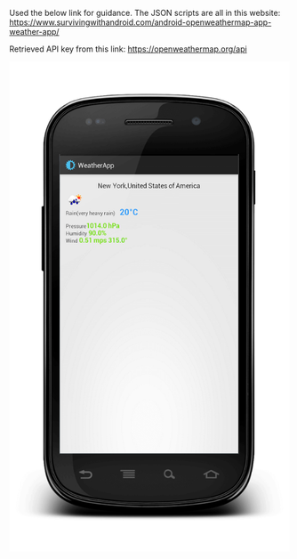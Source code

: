 Used the below link for guidance. The JSON scripts are all in this website:
https://www.survivingwithandroid.com/android-openweathermap-app-weather-app/

Retrieved API key from this link: https://openweathermap.org/api

![](images/weather_android_app.png)
